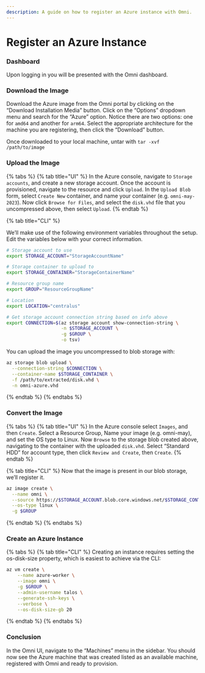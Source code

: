 ```yaml
---
description: A guide on how to register an Azure instance with Omni.
---
```


# Register an Azure Instance

### Dashboard <a href="#dashboard" id="dashboard"></a>

Upon logging in you will be presented with the Omni dashboard.

### Download the Image <a href="#download-the-image" id="download-the-image"></a>

Download the Azure image from the Omni portal by clicking on the “Download Installation Media” button. Click on the “Options” dropdown menu and search for the “Azure” option. Notice there are two options: one for `amd64` and another for `arm64`. Select the appropriate architecture for the machine you are registering, then click the “Download” button.

Once downloaded to your local machine, untar with `tar -xvf /path/to/image`

### Upload the Image <a href="#upload-the-image" id="upload-the-image"></a>

{% tabs %}
{% tab title="UI" %}
In the Azure console, navigate to `Storage accounts`, and create a new storage account. Once the account is provisioned, navigate to the resource and click `Upload`. In the `Upload Blob` form, select `Create New` container, and name your container (e.g. `omni-may-2023`). Now click `Browse for Files`, and select the `disk.vhd` file that you uncompressed above, then select `Upload`.
{% endtab %}

{% tab title="CLI" %}


We’ll make use of the following environment variables throughout the setup. Edit the variables below with your correct information.

```bash
# Storage account to use
export STORAGE_ACCOUNT="StorageAccountName"

# Storage container to upload to
export STORAGE_CONTAINER="StorageContainerName"

# Resource group name
export GROUP="ResourceGroupName"

# Location
export LOCATION="centralus"

# Get storage account connection string based on info above
export CONNECTION=$(az storage account show-connection-string \
                    -n $STORAGE_ACCOUNT \
                    -g $GROUP \
                    -o tsv)
```

You can upload the image you uncompressed to blob storage with:

```bash
az storage blob upload \
  --connection-string $CONNECTION \
  --container-name $STORAGE_CONTAINER \
  -f /path/to/extracted/disk.vhd \
  -n omni-azure.vhd
```
{% endtab %}
{% endtabs %}

### Convert the Image <a href="#convert-the-image" id="convert-the-image"></a>

{% tabs %}
{% tab title="UI" %}
In the Azure console select `Images`, and then `Create`. Select a Resource Group, Name your image (e.g. omni-may), and set the OS type to Linux. Now `Browse` to the storage blob created above, navigating to the container with the uploaded `disk.vhd`. Select “Standard HDD” for account type, then click `Review and Create`, then `Create`.
{% endtab %}

{% tab title="CLI" %}
Now that the image is present in our blob storage, we’ll register it.

```bash
az image create \
  --name omni \
  --source https://$STORAGE_ACCOUNT.blob.core.windows.net/$STORAGE_CONTAINER/omni-azure.vhd \
  --os-type linux \
  -g $GROUP
```
{% endtab %}
{% endtabs %}

### Create an Azure Instance <a href="#create-an-azure-instance" id="create-an-azure-instance"></a>

{% tabs %}
{% tab title="CLI" %}
Creating an instance requires setting the os-disk-size property, which is easiest to achieve via the CLI:

```bash
az vm create \
    --name azure-worker \
    --image omni \
    -g $GROUP \
    --admin-username talos \
    --generate-ssh-keys \
    --verbose \
    --os-disk-size-gb 20
```
{% endtab %}
{% endtabs %}

### Conclusion <a href="#conclusion" id="conclusion"></a>

In the Omni UI, navigate to the “Machines” menu in the sidebar. You should now see the Azure machine that was created listed as an available machine, registered with Omni and ready to provision.
